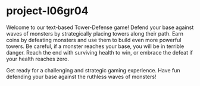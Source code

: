 # project-l06gr04

Welcome to our text-based Tower-Defense game! Defend your base against waves of monsters by strategically placing towers along their path. Earn coins by defeating monsters and use them to build even more powerful towers. Be careful, if a monster reaches your base, you will be in terrible danger. Reach the end with surviving health to win, or embrace the defeat if your health reaches zero.


Get ready for a challenging and strategic gaming experience. Have fun defending your base against the ruthless waves of monsters!
